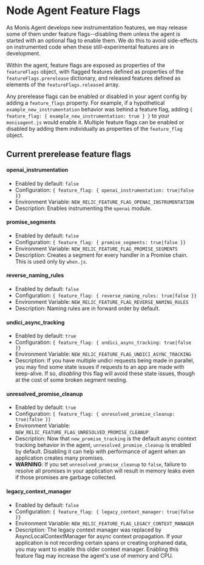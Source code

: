 # Node Agent Feature Flags

As Monis Agent develops new instrumentation features, we may release some of them under feature flags--disabling them unless the agent is started with an optional flag to enable them. We do this to avoid side-effects on instrumented code when these still-experimental features are in development.  

Within the agent, feature flags are exposed as properties of the `featureFlags` object, with flagged features defined as properties of the `featureFlags.prerelease` dictionary, and released features defined as elements of the `featureFlags.released` array. 

Any prerelease flags can be enabled or disabled in your agent config by adding a `feature_flags` property. For example, if a hypothetical `example_new_instrumentation` behavior was behind a feature flag, adding `{ feature_flag: { example_new_instrumentation: true } }` to your `monisagent.js` would enable it. Multiple feature flags can be enabled or disabled by adding them individually as properties of the `feature_flag` object.

## Current prerelease feature flags

#### openai_instrumentation
* Enabled by default: `false`
* Configuration: `{ feature_flag: { openai_instrumentation: true|false }}`
* Environment Variable: `NEW_RELIC_FEATURE_FLAG_OPENAI_INSTRUMENTATION`
* Description: Enables instrumenting the `openai` module.

#### promise_segments
* Enabled by default: `false`  
* Configuration: `{ feature_flag: { promise_segments: true|false }}`
* Environment Variable: `NEW_RELIC_FEATURE_FLAG_PROMISE_SEGMENTS`
* Description: Creates a segment for every handler in a Promise chain. This is used only by `when.js`. 

#### reverse_naming_rules
* Enabled by default: `false`
* Configuration: `{ feature_flag: { reverse_naming_rules: true|false }}`
* Environment Variable: `NEW_RELIC_FEATURE_FLAG_REVERSE_NAMING_RULES`
* Description: Naming rules are in forward order by default.  

#### undici_async_tracking
* Enabled by default: `true`
* Configuration: `{ feature_flag: { undici_async_tracking: true|false }}`
* Environment Variable: `NEW_RELIC_FEATURE_FLAG_UNDICI_ASYNC_TRACKING`
* Description: If you have multiple undici requests being made in parallel, you may find some state issues if requests to an app are made with keep-alive. If so, *disabling* this flag will avoid these state issues, though at the cost of some broken segment nesting.

#### unresolved_promise_cleanup
* Enabled by default: `true`
* Configuration: `{ feature_flag: { unresolved_promise_cleanup: true|false }}`
* Environment Variable: `NEW_RELIC_FEATURE_FLAG_UNRESOLVED_PROMISE_CLEANUP`
* Description: Now that `new_promise_tracking` is the default async context tracking behavior in the agent, `unresolved_promise_cleanup` is enabled by default. Disabling it can help with performance of agent when an application creates many promises. 
* **WARNING**: If you set `unresolved_promise_cleanup` to `false`, failure to resolve all promises in your application will result in memory leaks even if those promises are garbage collected.

#### legacy_context_manager
* Enabled by default: `false`
* Configuration: `{ feature_flag: { legacy_context_manager: true|false }}`
* Environment Variable: `NEW_RELIC_FEATURE_FLAG_LEGACY_CONTEXT_MANAGER`
* Description: The legacy context manager was replaced by AsyncLocalContextManager for async context propagation. If your application is not recording certain spans or creating orphaned data, you may want to enable this older context manager. Enabling this feature flag may increase the agent's use of memory and CPU.
